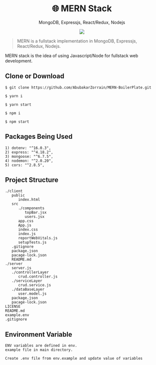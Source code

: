 <h1 align="center">
🌐 MERN Stack
</h1>
<p align="center">
MongoDB, Expressjs, React/Redux, Nodejs
</p>

<p align="center">
   <a href="https://github.com/AbubakarZorrain/MERN-BoilerPlate/blob/master/LICENSE">
      <img src="https://img.shields.io/badge/License-MIT-green.svg" />
   </a>
   
</p>

> MERN is a fullstack implementation in MongoDB, Expressjs, React/Redux, Nodejs.

MERN stack is the idea of using Javascript/Node for fullstack web development.

## Clone or Download
```terminal
$ git clone https://github.com/AbubakarZorrain/MERN-BoilerPlate.git
```
```
$ yarn i
```
```   
$ yarn start
```

```
$ npm i
```
```
$ npm start
```
## Packages Being Used
```
1) dotenv: "^16.0.3",
2) express: "^4.18.2",
3) mongoose: "^6.7.5",
4) nodemon: "^2.0.20",
5) cors: "^2.8.5",

```
## Project Structure
```
./client
   public
      index.html
   src
      ./components
         topBar.jsx
         users.jsx
      app.css
      App.js
      index.css
      index.js
      reportWebVitals.js
      setupTests.js
   .gitignore
   package.json
   pacage-lock.json
   README.md
./server
   server.js
   ./controllerLayer
      crud.controller.js
   ./serviceLayer
      crud.service.js
   ./dataBaseLayer
      user.model.js
   package.json
   pacage-lock.json
LICENSE
README.md
example.env
.gitignore
```

## Environment Variable
```
ENV variables are defined in env.
example file in main directory.
```
```
Create .env file from env.example and update value of variables
```